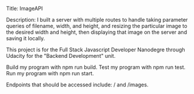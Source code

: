 Title: ImageAPI

Description: I built a server with multiple routes to handle taking parameter queries of filename, width, and height, and resizing the particular image to the desired width and height, then displaying that image on the server and saving it locally.

This project is for the Full Stack Javascript Developer Nanodegre through Udacity for the "Backend Development" unit.

Build my program with npm run build.
Test my program with npm run test.
Run my program with npm run start.


Endpoints that should be accessed include: / and /images.
